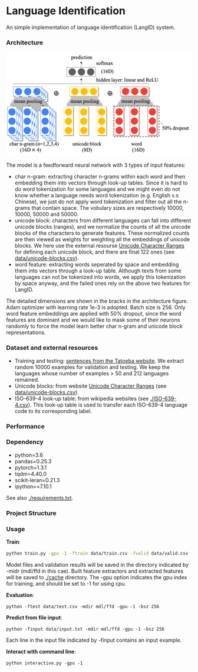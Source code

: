 # Language Identification

An simple implementation of language identification (LangID) system.

### Architecture

![architecture](./architecture.png)

The model is a feedforward neural network with 3 types of input features:

- char n-gram: extracting character n-grams within each word and then embedding them into vectors through look-up tables. Since it is hard to do word tokenization for some languages and we might even do not know whether a language needs word tokenization (e.g. English v.s Chinese), we just do not apply word tokenization and filter out all the n-grams that contain space. The vobulary sizes are respectively 10000, 10000, 50000 and 50000.
- unicode block: characters from different languages can fall into different unicode blocks (ranges), and we normalize the counts of all the unicode blocks of the characters to generate features. These normalized counts are then viewed as weights for weighting all the embeddings of unicode blocks. We here use the  external resourse [Unicode Character Ranges](https://www.ling.upenn.edu/courses/Spring_2003/ling538/UnicodeRanges.html) for defining each unicode block, and there are final 122 ones (see [data/unicode-blocks.csv](data/unicode-blocks.csv)).
- word feature: extracting words seperated by space and embedding them into vectors through a look-up table. Although texts from some languages can not be tokenized into words, we apply this tokenization by space anyway, and the failed ones rely on the above two features for LangID.

The detailed dimensions are shown in the bracks in the architecture figure. Adam optimizer with learning rate 1e-3 is adopted. Batch size is 256. Only word feature embeddings are applied with 50% dropout, since the word features are dominant and we would like to mask some of their neurons randomly to force the model learn better char n-gram and unicode block representations.

### Dataset and external resources

- Training and testing: [sentences from the Tatoeba website](http://downloads.tatoeba.org/exports/sentences.tar.bz2). We extract random 10000 examples for validation and testing. We keep the languages whose number of examples > 50 and 212 languages remained.
- Unicode blocks: from website [Unicode Character Ranges](https://www.ling.upenn.edu/courses/Spring_2003/ling538/UnicodeRanges.html) (see [data/unicode-blocks.csv](data/unicode-blocks.csv)).
- ISO-639-4 look-up table: from wikipedia websites (see [./ISO-639-4.csv](./ISO-639-4.csv)). This look-up table is used to transfer each ISO-639-4 language code to its corresponding label.

### Performance



### Dependency

- python=3.6
- pandas=0.25.3
- pytorch=1.3.1
- tqdm=4.40.0
- scikit-leran=0.21.3
- ipython==7.10.1

See also [./requirements.txt](./requirements.txt).

### Project Structure

### Usage

**Train**: 

```bash
python train.py -gpu -1 -ftrain data/train.csv -fvalid data/valid.csv -ftest data/test.csv -mdir mdl/ffd -nepoches 4
```

Model files and validation results will be saved in the directory indicated by -midr (mdl/ffd in this cae). Built feature extractors and extracted features will be saved to [./cache](./cache) directory.  The -gpu option indicates the gpu index for training, and should be set to -1 for using cpu. 

**Evaluation**:

```shell
python -ftest data/test.csv -mdir mdl/ffd -gpu -1 -bsz 256
```

**Predict from file input**:

```shell
python -finput data/input.txt -mdir mdl/ffd -gpu -1 -bsz 256
```

Each line in the input file indicated by -finput contains an input example.

**Interact with command line**:

```shell
python interactive.py -gpu -1
```












